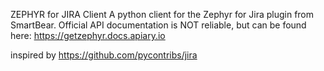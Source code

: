 ZEPHYR for JIRA Client
    A python client for the Zephyr for Jira plugin from SmartBear.
    Official API documentation is NOT reliable, but can be found here:
    https://getzephyr.docs.apiary.io

inspired by https://github.com/pycontribs/jira
